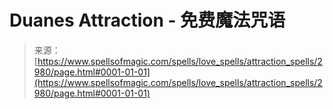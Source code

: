 <!--yml

category: 未分类

date: 2024-06-12 18:36:42

-->

# Duanes Attraction - 免费魔法咒语

> 来源：[https://www.spellsofmagic.com/spells/love_spells/attraction_spells/2980/page.html#0001-01-01](https://www.spellsofmagic.com/spells/love_spells/attraction_spells/2980/page.html#0001-01-01)
